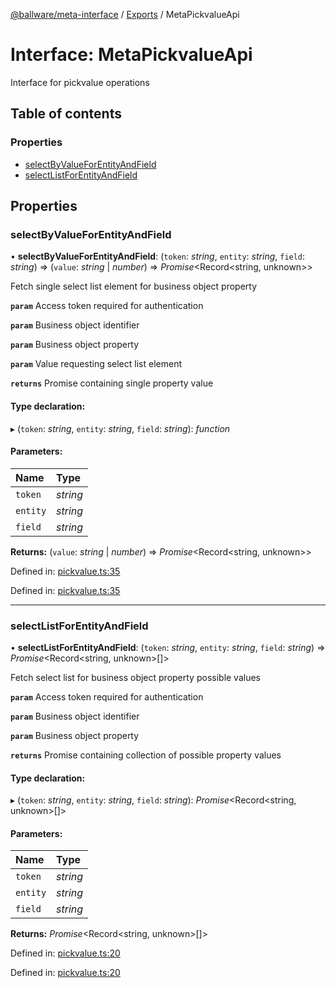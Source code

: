 [@ballware/meta-interface](../README.md) / [Exports](../modules.md) / MetaPickvalueApi

# Interface: MetaPickvalueApi

Interface for pickvalue operations

## Table of contents

### Properties

- [selectByValueForEntityAndField](metapickvalueapi.md#selectbyvalueforentityandfield)
- [selectListForEntityAndField](metapickvalueapi.md#selectlistforentityandfield)

## Properties

### selectByValueForEntityAndField

• **selectByValueForEntityAndField**: (`token`: *string*, `entity`: *string*, `field`: *string*) => (`value`: *string* \| *number*) => *Promise*<Record<string, unknown\>\>

Fetch single select list element for business object property

**`param`** Access token required for authentication

**`param`** Business object identifier

**`param`** Business object property

**`param`** Value requesting select list element

**`returns`** Promise containing single property value

#### Type declaration:

▸ (`token`: *string*, `entity`: *string*, `field`: *string*): *function*

#### Parameters:

Name | Type |
:------ | :------ |
`token` | *string* |
`entity` | *string* |
`field` | *string* |

**Returns:** (`value`: *string* \| *number*) => *Promise*<Record<string, unknown\>\>

Defined in: [pickvalue.ts:35](https://github.com/ballware/ballware-client/blob/cea3b48/packages/meta-interface/src/pickvalue.ts#L35)

Defined in: [pickvalue.ts:35](https://github.com/ballware/ballware-client/blob/cea3b48/packages/meta-interface/src/pickvalue.ts#L35)

___

### selectListForEntityAndField

• **selectListForEntityAndField**: (`token`: *string*, `entity`: *string*, `field`: *string*) => *Promise*<Record<string, unknown\>[]\>

Fetch select list for business object property possible values

**`param`** Access token required for authentication

**`param`** Business object identifier

**`param`** Business object property

**`returns`** Promise containing collection of possible property values

#### Type declaration:

▸ (`token`: *string*, `entity`: *string*, `field`: *string*): *Promise*<Record<string, unknown\>[]\>

#### Parameters:

Name | Type |
:------ | :------ |
`token` | *string* |
`entity` | *string* |
`field` | *string* |

**Returns:** *Promise*<Record<string, unknown\>[]\>

Defined in: [pickvalue.ts:20](https://github.com/ballware/ballware-client/blob/cea3b48/packages/meta-interface/src/pickvalue.ts#L20)

Defined in: [pickvalue.ts:20](https://github.com/ballware/ballware-client/blob/cea3b48/packages/meta-interface/src/pickvalue.ts#L20)
